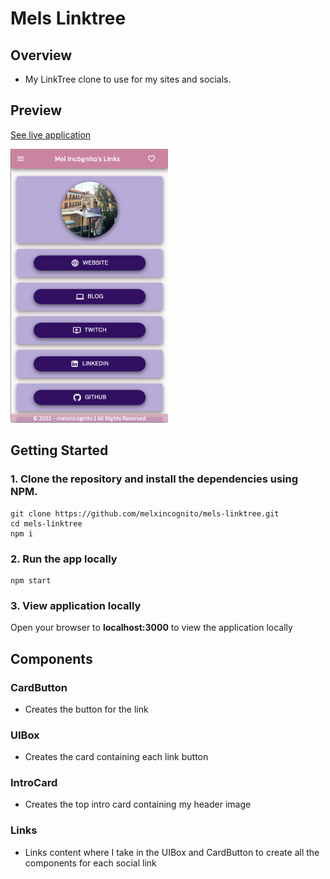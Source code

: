 # Mels Linktree

## Overview

<ul>
<li> My LinkTree clone to use for my sites and socials. </li>
</ul>

## Preview

[See live application](https://www.links-melxincognito.com/)

<img src='./public/mels-linktree.png' alt='Preview of Mels linktree clone' height='50%' width='50%' />

## Getting Started

### 1. Clone the repository and install the dependencies using NPM.

```
git clone https://github.com/melxincognito/mels-linktree.git
cd mels-linktree
npm i
```

### 2. Run the app locally

```
npm start
```

### 3. View application locally

Open your browser to <b>localhost:3000</b> to view the application locally

## Components

<h3>CardButton </h3>

<ul>
<li>Creates the button for the link</li>
</ul>

<h3>UIBox </h3>

<ul>
<li>Creates the card containing each link button</li>
</ul>

<h3>IntroCard </h3>

<ul>
<li>Creates the top intro card containing my header image</li>
</ul>

<h3> Links</h3>

<ul>
<li>Links content where I take in the UIBox and CardButton to create all the
components for each social link </li>
</ul>
